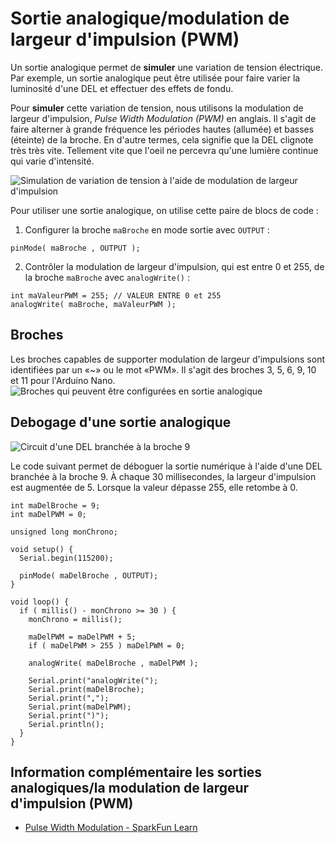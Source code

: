 # Sortie analogique/modulation de largeur d'impulsion (PWM)



Un sortie analogique permet de **simuler** une variation de tension électrique. Par exemple, un sortie analogique peut être utilisée pour faire varier la luminosité d'une DEL et effectuer des effets de fondu.

Pour **simuler** cette variation de tension, nous utilisons la modulation de largeur d'impulsion, *Pulse Width Modulation (PWM)* en anglais. Il s'agit de faire alterner à grande fréquence les périodes hautes (allumée) et basses (éteinte) de la broche.  En d'autre termes, cela signifie que la DEL clignote très très vite. Tellement vite que l'oeil ne percevra qu'une lumière continue qui varie d'intensité. 

![Simulation de variation de tension à l'aide de modulation de largeur d'impulsion](./Diapositive2.SVG)

Pour utiliser une sortie analogique, on utilise cette paire de blocs de code :
1) Configurer la broche `maBroche` en mode sortie avec `OUTPUT` :
```arduino
pinMode( maBroche , OUTPUT );
```
2) Contrôler la modulation de largeur d'impulsion, qui est entre 0 et 255, de la broche `maBroche` avec `analogWrite()` :
```arduino
int maValeurPWM = 255; // VALEUR ENTRE 0 et 255
analogWrite( maBroche, maValeurPWM );
```


## Broches
Les broches capables de supporter modulation de largeur d'impulsions sont identifiées par un «~» ou le mot «PWM». Il s'agit des broches 3, 5, 6, 9, 10 et 11 pour l'Arduino Nano.
![Broches qui peuvent être configurées en sortie analogique](./Diapositive1.SVG)
## Debogage d'une sortie analogique



![Circuit d'une DEL branchée à la broche 9](./debogage_sortie_analogique.png)

Le code suivant permet de déboguer la sortie numérique à l'aide d'une DEL branchée à la broche 9. À chaque 30 millisecondes, la largeur d'impulsion est augmentée de 5. Lorsque la valeur dépasse 255, elle retombe à 0.

```arduino
int maDelBroche = 9;
int maDelPWM = 0;

unsigned long monChrono;

void setup() {
  Serial.begin(115200);
  
  pinMode( maDelBroche , OUTPUT);
}

void loop() {
  if ( millis() - monChrono >= 30 ) {
    monChrono = millis();
    
    maDelPWM = maDelPWM + 5;
    if ( maDelPWM > 255 ) maDelPWM = 0;

    analogWrite( maDelBroche , maDelPWM );

    Serial.print("analogWrite(");
    Serial.print(maDelBroche);
    Serial.print(",");
    Serial.print(maDelPWM);
    Serial.print(")");
    Serial.println();
  }
}
```

## Information complémentaire les sorties analogiques/la modulation de largeur d'impulsion (PWM)

* [Pulse Width Modulation - SparkFun Learn](https://learn.sparkfun.com/tutorials/pulse-width-modulation)
